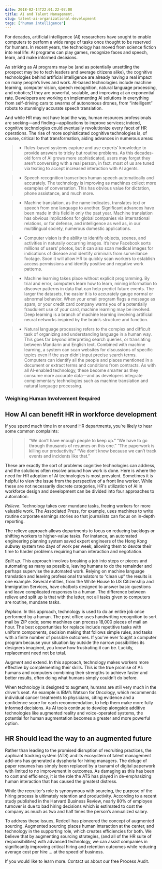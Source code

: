 ```yaml
---
date: 2018-02-14T22:01:22-07:00
title: AI and Talent Management.
slug: talent-ai-organizational-development
tags: ["human intelligence"]
---
```

For decades, artificial intelligence (AI) researchers have sought to enable computers to perform a wide range of tasks once thought to be reserved for humans. In recent years, the technology has moved from science fiction into real life: AI programs can play games, recognize faces and speech, learn, and make informed decisions.

As striking as AI programs may be (and as potentially unsettling the prospect may be to tech leaders and average citizens alike), the cognitive technologies behind artificial intelligence are already having a real impact on many people’s lives and work. AI-based technologies include machine learning, computer vision, speech recognition, natural language processing, and robotics;1 they are powerful, scalable, and improving at an exponential rate. Developers are working on implementing AI solutions in everything from self-driving cars to swarms of autonomous drones, from “intelligent” robots to stunningly accurate speech translation.

And while HR may not have lead the way, human resources professionals are seeking—and finding—applications to improve services; indeed, cognitive technologies could eventually revolutionize every facet of HR operations. The rise of more sophisticated cognitive technologies is, of course, critical to that transformation, aiding advances in numerous areas:

>* Rules-based systems capture and use experts’ knowledge to provide answers to tricky but routine problems. As this decades-old form of AI grows more sophisticated, users may forget they aren’t conversing with a real person, in fact, most of us are tuned via texting to accept increased interaction with AI agents.  

>* Speech recognition transcribes human speech automatically and accurately. The technology is improving as machines collect more examples of conversation. This has obvious value for dictation, phone assistance, and much more.

>* Machine translation, as the name indicates, translates text or speech from one language to another. Significant advances have been made in this field in only the past year. Machine translation has obvious implications for global companies via international relations, or for defense, and intelligence as well as, in our multilingual society, numerous domestic applications.

>* Computer vision is the ability to identify objects, scenes, and activities in naturally occurring images. It’s how Facebook sorts millions of users’ photos, but it can also scan medical images for indications of disease and identify criminals from surveillance footage. Soon it will allow HR to quickly scan workers to establish access permissions and identify positive and negative work patterns.

>* Machine learning takes place without explicit programming. By trial and error, computers learn how to learn, mining information to discover patterns in data that can help predict future events. The larger the datasets, the easier it is to accurately gauge normal or abnormal behavior. When your email program flags a message as spam, or your credit card company warns you of a potentially fraudulent use of your card, machine learning may be involved. Deep learning is a branch of machine learning involving artificial neural networks inspired by the brain’s structure and function.

>* Natural language processing refers to the complex and difficult task of organizing and understanding language in a human way. This goes far beyond interpreting search queries, or translating between Mandarin and English text. Combined with machine learning, a system can scan websites for discussions of specific topics even if the user didn’t input precise search terms. Computers can identify all the people and places mentioned in a document or extract terms and conditions from contracts. As with all AI-enabled technology, these become smarter as they consume more accurate data—and as developers integrate complementary technologies such as machine translation and natural language processing.

### Weighing Human Involvement Required

<canvas id="myChart" width="300" height="200"></canvas>

<script>
var ctx = document.getElementById("myChart").getContext('2d');
var myChart = new Chart(ctx, {
    type: 'bar',
    data: {
        labels: ["Collect Data", "Geo-tagging", "Analyze Tweets", "Ranking Candidates"],
        datasets: [{
            label: '% Human Involvement Required',
            data: [5, 5, 15, 30],
            backgroundColor: [
                'rgba(255, 99, 132, 0.2)',
                'rgba(54, 162, 235, 0.2)',
                'rgba(255, 206, 86, 0.2)',
                'rgba(75, 192, 192, 0.2)'

            ],
            borderColor: [
                'rgba(255,99,132,1)',
                'rgba(54, 162, 235, 1)',
                'rgba(255, 206, 86, 1)',
                'rgba(75, 192, 192, 1)'

            ],
            borderWidth: 1
        }]
    },
    options: {
        scales: {
            yAxes: [{
                ticks: {
                    beginAtZero:true
                }
            }]
        }
    }
});
</script>



## How AI can benefit HR in workforce development
If you spend much time in or around HR departments, you’re likely to hear some common complaints:

>>“We don’t have enough people to keep up.”
“We have to go through thousands of resumes on this one.”
“The paperwork is killing our productivity.”
“We don’t know because we can’t track events and incidents like that.”

These are exactly the sort of problems cognitive technologies can address, and the solutions often resolve around how work is done. Here is where the need for HR adoption of AI technologies is most prevalent. Sometimes it is helpful to view the issue from the perspective of a front line worker. While these are not necessarily discrete categories, HR's utilization of AI in workforce design and development can be divided into four approaches to automation:

<canvas id="radar-chart" width="300" height="300"></canvas>

<script>
new Chart(document.getElementById("radar-chart"), {
    type: 'radar',
    data: {
      labels: ["Relieve", "Split up", "Replace", "Augment"],
      datasets: [
        {
          label: "2000",
          fill: true,
          backgroundColor: "rgba(179,181,198,0.2)",
          borderColor: "rgba(179,181,198,1)",
          pointBorderColor: "#fff",
          pointBackgroundColor: "rgba(179,181,198,1)",
          data: [8.75,35.85,55.56,3.54]
        }, {
          label: "2025",
          fill: true,
          backgroundColor: "rgba(255,99,132,0.2)",
          borderColor: "rgba(255,99,132,1)",
          pointBorderColor: "#fff",
          pointBackgroundColor: "rgba(255,99,132,1)",
          pointBorderColor: "#fff",
          data: [25.45, 15.55, 15.75, 65.55]
        }
      ]
    },
    options: {
      title: {
        display: true,
        text: 'Perceptions of AI Potential for Workforce Development'
      }
    }
});
</script>


_Relieve_. Technology takes over mundane tasks, freeing workers for more valuable work. The Associated Press, for example, uses machines to write routine corporate earnings stories so that journalists can focus on in-depth reporting.

The relieve approach allows departments to focus on reducing backlogs or shifting workers to higher-value tasks. For instance, an automated engineering planning system saved expert engineers of the Hong Kong subway system two days of work per week, allowing them to devote their time to harder problems requiring human interaction and negotiation.

_Split up_. This approach involves breaking a job into steps or pieces and automating as many as possible, leaving humans to do the remainder and perhaps supervise the automated work. Relying on machine language translation and leaving professional translators to “clean up” the results is one example. Several entities, from the White House to US Citizenship and Immigration Services, have chatbots designed to answer basic questions and leave complicated responses to a human. The difference between relieve and split up is that with the latter, not all tasks given to computers are routine, mundane tasks.

_Replace_. In this approach, technology is used to do an entire job once performed by a human. The post office uses handwriting recognition to sort mail by ZIP code; some machines can process 18,000 pieces of mail an hour. The best opportunities for replace include repetitive tasks with uniform components, decision making that follows simple rules, and tasks with a finite number of possible outcomes. If you’ve ever fought a computer program because your situation lay outside the narrow possibilities its designers imagined, you know how frustrating it can be. Luckily, replacement need not be total.

_Augment_ and extend. In this approach, technology makes workers more effective by complementing their skills. This is the true promise of AI: humans and computers combining their strengths to achieve faster and better results, often doing what humans simply couldn’t do before.

When technology is designed to augment, humans are still very much in the driver’s seat. An example is IBM’s Watson for Oncology, which recommends individual cancer treatments to physicians, citing evidence and a confidence score for each recommendation, to help them make more fully informed decisions.
As AI tools continue to develop alongside additive technologies like augmented reality and voice-operated systems, the potential for human augmentation becomes a greater and more powerful option.

## HR Should lead the way to an augmented future
Rather than leading to the promised disruption of recruiting  practices, the applicant tracking system (ATS) and its ecosystem of talent management add-ons has generated a dysphoria for hiring managers. The deluge of paper resumes has simply been replaced by a tsunami of digital paperwork with limited to no improvement in outcomes. As damaging as this has been to cost and efficiency, it is the role the ATS has played in de-emphasizing human interaction that has caused the greatest distress. 

While the recruiter’s role is synonymous with sourcing, the purpose of the hiring process is ultimately retention and productivity. According to a recent study published in the Harvard Business Review, nearly 80% of employee turnover is due to bad hiring decisions which is estimated to cost  the company as much as two and half times the person’s annualized salary.

To address these issues, Redcell has pioneered the concept of augmented sourcing. Augmented sourcing places human interaction at the center, and technology in the supporting role, which creates efficiencies for both. We believe that by augmenting sourcing strategies, (and all of the HR suite of responsibilities) with advanced technology, we can assist companies in significantly improving critical hiring and retention outcomes while reducing average cost per hire ... at the speed of business. 

If you would like to learn more. Contact us about our free Process Audit.